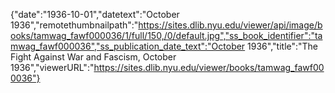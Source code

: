 {"date":"1936-10-01","datetext":"October 1936","remotethumbnailpath":"https://sites.dlib.nyu.edu/viewer/api/image/books/tamwag_fawf000036/1/full/150,/0/default.jpg","ss_book_identifier":"tamwag_fawf000036","ss_publication_date_text":"October 1936","title":"The Fight Against War and Fascism, October 1936","viewerURL":"https://sites.dlib.nyu.edu/viewer/books/tamwag_fawf000036"}